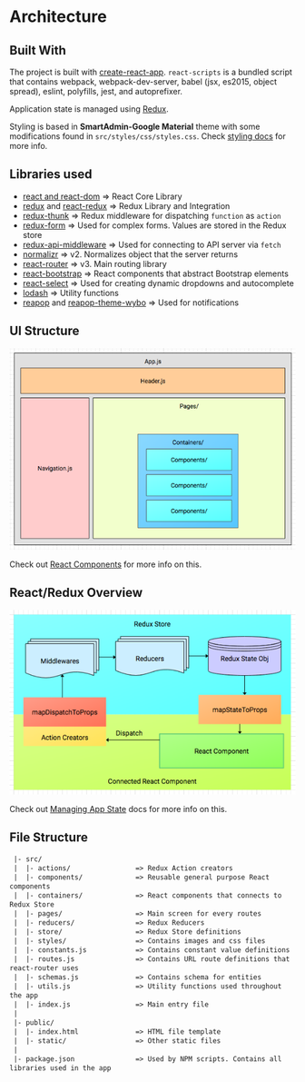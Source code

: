 # Architecture

## Built With
The project is built with [create-react-app](https://github.com/facebookincubator/create-react-app). `react-scripts` is a bundled script that contains webpack, webpack-dev-server, babel (jsx, es2015, object spread), eslint, polyfills, jest, and autoprefixer.

Application state is managed using [Redux](https://github.com/reactjs/redux).

Styling is based in **SmartAdmin-Google Material** theme with some modifications found in `src/styles/css/styles.css`. Check [styling docs](./styling.md) for more info.

## Libraries used
- [react and react-dom](https://github.com/facebook/react) => React Core Library
- [redux](https://github.com/reactjs/redux) and [react-redux](https://github.com/reactjs/react-redux) => Redux Library and Integration
- [redux-thunk](https://github.com/gaearon/redux-thunk) => Redux middleware for dispatching `function` as `action`
- [redux-form](https://github.com/erikras/redux-form) => Used for complex forms. Values are stored in the Redux store
- [redux-api-middleware](https://github.com/agraboso/redux-api-middleware) => Used for connecting to API server via `fetch`
- [normalizr](https://github.com/paularmstrong/normalizr/tree/460b18280641e959f2936e551d01a43af4eb5144) => v2. Normalizes object that the server returns
- [react-router](https://github.com/ReactTraining/react-router/tree/v3/docs) => v3. Main routing library
- [react-bootstrap](https://github.com/react-bootstrap/react-bootstrap) => React components that abstract Bootstrap elements
- [react-select](https://github.com/JedWatson/react-select) => Used for creating dynamic dropdowns and autocomplete
- [lodash](https://github.com/lodash/lodash) => Utility functions
- [reapop](https://github.com/LouisBarranqueiro/reapop) and [reapop-theme-wybo](https://github.com/LouisBarranqueiro/reapop-theme-wybo) => Used for notifications

## UI Structure

![UI Structure Overview](assets/ui-structure-overview.png)

Check out [React Components](./react-components.md) for more info on this.

## React/Redux Overview

![React/Redux Overview](assets/react-redux-overview.png)

Check out [Managing App State](./managing-app-state.md) docs for more info on this.

## File Structure
```
 |- src/
 |  |- actions/                => Redux Action creators
 |  |- components/             => Reusable general purpose React components
 |  |- containers/             => React components that connects to Redux Store
 |  |- pages/                  => Main screen for every routes
 |  |- reducers/               => Redux Reducers
 |  |- store/                  => Redux Store definitions
 |  |- styles/                 => Contains images and css files
 |  |- constants.js            => Contains constant value definitions
 |  |- routes.js               => Contains URL route definitions that react-router uses
 |  |- schemas.js              => Contains schema for entities
 |  |- utils.js                => Utility functions used throughout the app
 |  |- index.js                => Main entry file
 |
 |- public/
 |  |- index.html              => HTML file template
 |  |- static/                 => Other static files
 |
 |- package.json               => Used by NPM scripts. Contains all libraries used in the app
```
